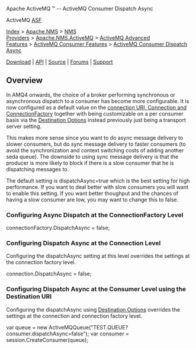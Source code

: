 Apache ActiveMQ ™ -- ActiveMQ Consumer Dispatch Async 

ActiveMQ [ASF](http://www.apache.org)

[Index](index.html) > [Apache.NMS](apachenms.html) > [NMS Providers](nms-providers.html) > [Apache.NMS.ActiveMQ](apachenmsactivemq.html) > [ActiveMQ Advanced Features](activemq-advanced-features.html) > [ActiveMQ Consumer Features](activemq-consumer-features.html) > [ActiveMQ Consumer Dispatch Async](activemq-consumer-dispatch-async.html)

[Download](download.html) | [API](nms-api.html) | [Source](source.html) | [Forums](http://activemq.apache.org/discussion-forums.html) | [Support](http://activemq.apache.org/support.html)

Overview
--------

In AMQ4 onwards, the choice of a broker performing synchronous or asynchronous dispatch to a consumer has become more configurable. It is now configured as a default value on the [connection URI, Connection and ConnectionFactory](activemq-uri-configuration.html) together with being customizable on a per consumer basis via the [Destination Options](activemq-uri-configuration.html) instead previously just being a transport server setting.

This makes more sense since you want to do async message delivery to slower consumers, but do sync message delivery to faster consumers (to avoid the synchronization and context switching costs of adding another seda queue). The downside to using sync message delivery is that the producer is more likely to block if there is a slow consumer that he is dispatching messages to.

The default setting is dispatchAsync=true which is the best setting for high performance. If you want to deal better with slow consumers you will want to enable this setting. If you want better thoughput and the chances of having a slow consumer are low, you may want to change this to false.

### Configuring Async Dispatch at the ConnectionFactory Level

connectionFactory.DispatchAsync = false;

### Configuring Dispatch Async at the Connection Level

Configuring the dispatchAsync setting at this level overrides the settings at the connection factory level.

connection.DispatchAsync = false;

### Configuring Dispatch Async at the Consumer Level using the Destination URI

Configuring the dispatchAsync using [Destination Options](activemq-uri-configuration.html) overrides the settings at the connection and connection factory level.

var queue = new ActiveMQQueue("TEST.QUEUE?consumer.dispatchAsync=false");
var consumer = session.CreateConsumer(queue);


